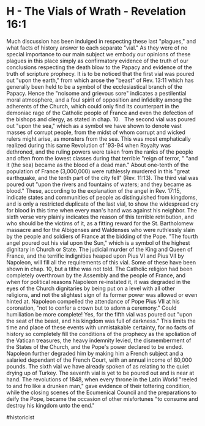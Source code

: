 # H - The Vials of Wrath - Revelation 16:1
Much discussion has been indulged in respecting these last "plagues," and what facts of history answer to each separate "vial." As they were of no special importance to our main subject we embody our opinions of these plagues in this place simply as confirmatory evidence of the truth of our conclusions respecting the death blow to the Papacy and evidence of the truth of scripture prophecy.
It is to be noticed that the first vial was poured out "upon the earth," from which arose the "beast" of Rev. 13:11 which has generally been held to be a symbol of the ecclesiastical branch of the Papacy.
Hence the "noisome and grievous sore" indicates a pestilential moral atmosphere, and a foul spirit of opposition and infidelity among the adherents of the Church, which could only find its counterpart in the demoniac rage of the Catholic people of France and even the defection of the bishops and clergy, as stated in chap. 10.
 
The second vial was poured out "upon the sea," which as a symbol we have shown to denote vast masses of corrupt people, from the midst of whom corrupt and wicked rulers might arise, as monsters from the sea. This was most emphatically realized during this same Revolution of '93-94 when Royalty was dethroned, and the ruling powers were taken from the ranks of the people and often from the lowest classes during that terrible "reign of terror, " "and it (the sea) became as the blood of a dead man." About one-tenth of the population of France (3,000,000) were ruthlessly murdered in this "great earthquake, and the tenth part of the city fell" (Rev. 11:13).
The third vial was poured out "upon the rivers and fountains of waters; and they became as blood." These, according to the explanation of the angel in Rev. 17:15, indicate states and communities of people as distinguished from kingdoms, and is only a restricted duplicate of the last vial, to show the widespread cry for blood in this time when every man's hand was against his neighbor. The sixth verse very plainly indicates the reason of this terrible retribution, and who should be the victims of it, as a fitting reward for the St. Bartholomew massacre and for the Albigenses and Waldenses who were ruthlessly slain by the people and soldiers of France at the bidding of the Pope.
"The fourth angel poured out his vial upon the Sun," which is a symbol of the highest dignitary in Church or State. The judicial murder of the King and Queen of France, and the terrific indignities heaped upon Pius VI and Pius VII by Napoleon, will fill all the requirements of this vial. Some of these have been shown in chap. 10, but a tithe was not told. The Catholic religion had been completely overthrown by the Assembly and the people of France, and when for political reasons Napoleon re-instated it, it was degraded in the eyes of the Church dignitaries by being put on a level with all other religions, and not the slightest sign of its former power was allowed or even hinted at.
Napoleon compelled the attendance of Pope Pius VII at his coronation, "not to confer a crown but to adorn a ceremony." Could humiliation be more complete! Yes, for the fifth vial was poured out "upon the seat of the beast, and his kingdom was full of darkness." This limits the time and place of these events with unmistakable certainty, for no facts of history so completely fill the conditions of the prophecy as the spoliation of the Vatican treasures, the heavy indemnity levied, the dismemberment of the States of the Church, and the Pope's power declared to be ended. Napoleon further degraded him by making him a French subject and a salaried dependant of the French Court, with an annual income of 80,000 pounds.
The sixth vial we have already spoken of as relating to the quiet drying up of Turkey. The seventh vial is yet to be poured out and is near at hand.
The revolutions of 1848, when every throne in the Latin World "reeled to and fro like a drunken man," gave evidence of their tottering condition, while the closing scenes of the Ecumenical Council and the preparations to deify the Pope, became the occasion of other misfortunes "to consume and destroy his kingdom unto the end."

#historicist